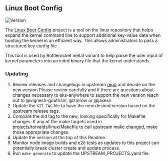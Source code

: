## **Linux Boot Config**
![Version](https://img.shields.io/badge/version-v5.17-blue)

The [Linux Boot Config](https://github.com/torvalds/linux/tree/master/tools/bootconfig) project is a tool on the linux repository that helps expand 
the kernel command line to support additional key-value data when booting the kernel in an efficient way. This allows administrators to pass a structured key config file

This tool is used by Bottlerocket metal variant to help parse the user input of kernel parameters into an initrd binary file that the kernel understands.

### Updating

1. Review releases and changelogs in upstream [repo](https://github.com/torvalds/linux/tree/master) and decide on the new version
   Please review carefully and if there are questions about changes necessary to eks-anywhere to support the new version reach out to @vignesh-goutham, @zmrow or @jaxesn
1. Update the `GIT_TAG` file to have the new desired version based on the upstream release tags.
1. Compare the old tag to the new, looking specifically for Makefile changes. If any of the make targets used in projects/torvalds/linux/Makefile to call upstream make changed, make those appropriate changes.
1. Update the version at the top of this Readme.
1. Monitor node image builds and e2e tests as updates to this project can potentially break cluster create and update process.
1. Run `make generate` to update the UPSTREAM_PROJECTS.yaml file.